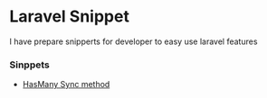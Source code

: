 # Laravel Snippet

I have prepare snipperts for developer to easy use laravel features

### Sinppets

- [HasMany Sync method](#hasMany)

